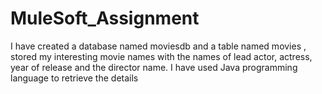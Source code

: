 # MuleSoft_Assignment
I have created a database named moviesdb and a table named movies , stored my interesting movie names with the names of lead actor, actress, year of release and the director name. I have used Java programming language to retrieve the details
